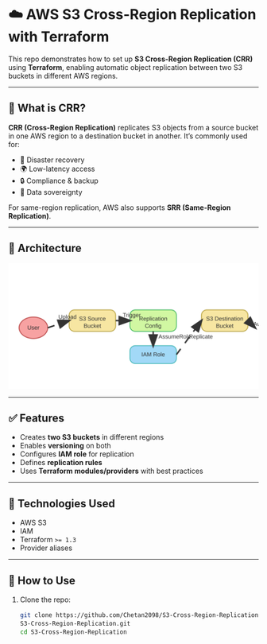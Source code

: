 # ☁️ AWS S3 Cross-Region Replication with Terraform

This repo demonstrates how to set up **S3 Cross-Region Replication (CRR)** using **Terraform**, enabling automatic object replication between two S3 buckets in different AWS regions.

---

## 📌 What is CRR?

**CRR (Cross-Region Replication)** replicates S3 objects from a source bucket in one AWS region to a destination bucket in another. It’s commonly used for:

- 🔁 Disaster recovery  
- 🌍 Low-latency access  
- 🔒 Compliance & backup  
- 🎯 Data sovereignty

For same-region replication, AWS also supports **SRR (Same-Region Replication)**.

---

## 🧱 Architecture

<!-- ![alt text](diagrams/image.png) -->

![Animated Architecture](diagrams/animated-architecture.svg)

---

## ✅ Features

- Creates **two S3 buckets** in different regions
- Enables **versioning** on both
- Configures **IAM role** for replication
- Defines **replication rules**
- Uses **Terraform modules/providers** with best practices

---

## 🧩 Technologies Used

- AWS S3
- IAM
- Terraform `>= 1.3`
- Provider aliases

---

## 🚀 How to Use

1. Clone the repo:
   ```bash
   git clone https://github.com/Chetan2098/S3-Cross-Region-Replication.git
   S3-Cross-Region-Replication.git
   cd S3-Cross-Region-Replication
